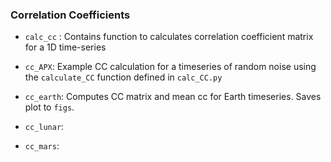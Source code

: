 ### Correlation Coefficients

- `calc_cc` : Contains function to calculates correlation coefficient matrix for a 1D time-series
 

- `cc_APX`: Example CC calculation for a timeseries of random noise using
  the `calculate_CC` function defined in `calc_CC.py`


- `cc_earth`: Computes CC matrix and mean cc for Earth timeseries. Saves plot to `figs`.


- `cc_lunar`: 


- `cc_mars`: 